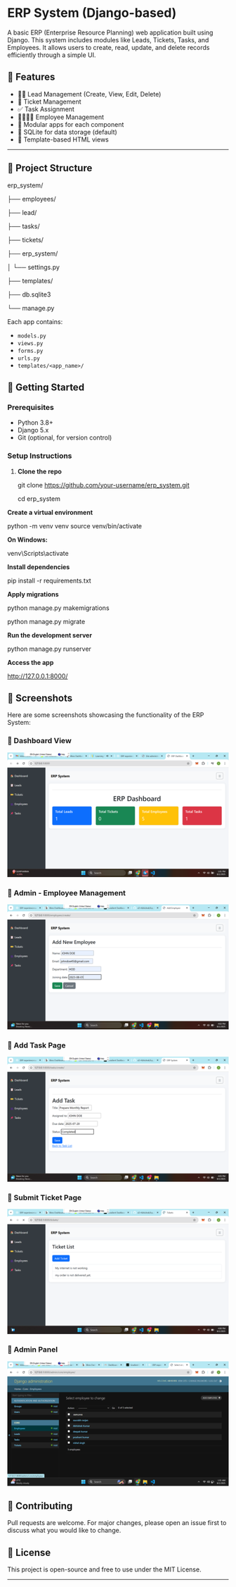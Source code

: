 # ERP System (Django-based)

A basic ERP (Enterprise Resource Planning) web application built using Django. This system includes modules like Leads, Tickets, Tasks, and Employees. It allows users to create, read, update, and delete records efficiently through a simple UI.

## 🔧 Features

- 🧑‍💼 Lead Management (Create, View, Edit, Delete)
- 🎫 Ticket Management
- ✅ Task Assignment
- 👨‍👩‍👧‍👦 Employee Management
- 📁 Modular apps for each component
- 🧠 SQLite for data storage (default)
- 📄 Template-based HTML views

---
## 📁 Project Structure

erp_system/

├── employees/

├── lead/

├── tasks/

├── tickets/

├── erp_system/

│ └── settings.py

├── templates/

├── db.sqlite3

└── manage.py


Each app contains:
- `models.py`
- `views.py`
- `forms.py`
- `urls.py`
- `templates/<app_name>/`


## 🚀 Getting Started

### Prerequisites
- Python 3.8+
- Django 5.x
- Git (optional, for version control)

### Setup Instructions

1. **Clone the repo**

   git clone https://github.com/your-username/erp_system.git
   
   cd erp_system
   
**Create a virtual environment**

python -m venv venv
source venv/bin/activate  

**On Windows:**

venv\Scripts\activate

**Install dependencies**

pip install -r requirements.txt

**Apply migrations**

python manage.py makemigrations 

python manage.py migrate

**Run the development server**

python manage.py runserver

**Access the app**

http://127.0.0.1:8000/

## 📸 Screenshots

Here are some screenshots showcasing the functionality of the ERP System:

### 🔹 Dashboard View
![Dashboard](screenshots/dashboard-view.png)

### 🔹 Admin - Employee Management
![Employee Management](screenshots/employee-management.png)

### 🔹 Add Task Page
![Add Task](screenshots/add-task.png)

### 🔹 Submit Ticket Page
![Submit Ticket](screenshots/submit-ticket.png)

### 🔹 Admin Panel
![Admin View](screenshots/admin-view.png)

## 🤝 Contributing
Pull requests are welcome. For major changes, please open an issue first to discuss what you would like to change.

## 📜 License
This project is open-source and free to use under the MIT License.

---
